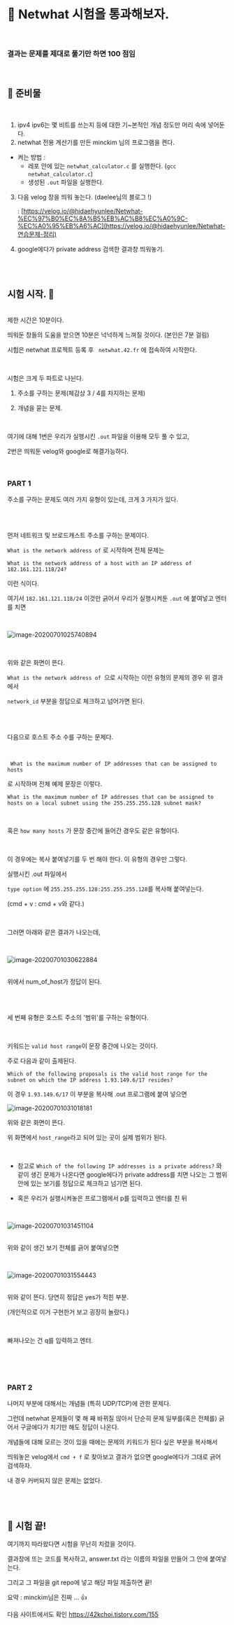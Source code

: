 # &#128271; Netwhat 시험을 통과해보자.
<br>

### 결과는 문제를 제대로 풀기만 하면 100 점임

<br>

## &#128270; 준비물

<br>

1. ipv4 ipv6는 몇 비트를 쓰는지 등에 대한 기~본적인 개념 정도만 머리 속에 넣어둔다.
2. netwhat 전용 계산기를 만든 minckim 님의 프로그램을 켠다.

- 켜는 방법 : 
  - 레포 안에 있는 `netwhat_calculator.c` 를 실행한다. (`gcc netwhat_calculator.c`)
  - 생성된 `.out` 파일을 실행한다.

3. 다음 velog 창을 띄워 놓는다. (daelee님의 블로그 !) 

   : [https://velog.io/@hidaehyunlee/Netwhat-%EC%97%B0%EC%8A%B5%EB%AC%B8%EC%A0%9C-%EC%A0%95%EB%A6%AC](https://velog.io/@hidaehyunlee/Netwhat-연습문제-정리)

4. google에다가 private address 검색한 결과창 띄워놓기.

<br><br>

## 시험 시작. &#128270;

<br>제한 시간은 10분이다. 

띄워둔 창들의 도움을 받으면 10분은 넉넉하게 느껴질 것이다. (본인은 7분 걸림)

시험은 netwhat 프로젝트 등록 후 ` netwhat.42.fr` 에 접속하여 시작한다.

<br>

시험은 크게 두 파트로 나뉜다.

1. 주소를 구하는 문제(체감상 3 / 4를 차지하는 문제)

2. 개념을 묻는 문제.

<br>

여기에 대해 1번은 우리가 실행시킨 `.out` 파일을 이용해 모두 풀 수 있고,

2번은 띄워둔 velog와 google로 해결가능하다.

<br>

### PART 1

주소를 구하는 문제도 여러 가지 유형이 있는데, 크게 3 가지가 있다. 

<br><br>

먼저 네트워크 및 브로드캐스트 주소를 구하는 문제이다. 

`What is the network address of` 로 시작하며 전체 문제는 

`What is the network address of a host with an IP address of 182.161.121.118/24?` 

이런 식이다. <br>

여기서 `182.161.121.118/24` 이것만 긁어서 우리가 실행시켜둔 `.out`  에 붙여넣고 엔터를 치면

<br>

![image-20200701025740894](https://k.kakaocdn.net/dn/X5mHT/btqFg4B3bmN/8l7f1UCAxUN67bgGBsVjGK/img.png)

<br>

위와 같은 화면이 뜬다. 

`What is the network address of `으로 시작하는 이런 유형의 문제의 경우 위 결과에서 

`network_id` 부분을 정답으로 체크하고 넘어가면 된다. 

<br><br>

다음으로 호스트 주소 수를 구하는 문제다. 

<br>

` What is the maximum number of IP addresses that can be assigned to hosts`  

로 시작하며 전체 예제 문장은 이렇다. 

`What is the maximum number of IP addresses that can be assigned to hosts on a local subnet using the 255.255.255.128 subnet mask?`  

<br>

혹은 `how many hosts` 가 문장 중간에 들어간 경우도 같은 유형이다. 

<br>

이 경우에는 복사 붙여넣기를 두 번 해야 한다. 이 유형의 경우만 그렇다. 

실행시킨 .out 파일에서  

`type option`  에 `255.255.255.128:255.255.255.128`를 복사해 붙여넣는다. 

(cmd + v : cmd + v와 같다.)

<br>

그러면 아래와 같은 결과가 나오는데, 

<br>

![image-20200701030622884](https://k.kakaocdn.net/dn/TSnub/btqFeErxvSh/x62IrxAkwcxJlSYDuUysCK/img.png)

<br>위에서 num_of_host가 정답이 된다.

<br><br>

세 번째 유형은 호스트 주소의 '범위'를 구하는 유형이다.

<br>

키워드는 `valid host range`이 문장 중간에 나오는 것이다. 

주로 다음과 같이 출제된다.

`Which of the following proposals is the valid host range for the subnet on which the IP address 1.93.149.6/17 resides?`

이 경우 `1.93.149.6/17` 이 부분을 복사해 .out 프로그램에 붙여 넣으면

![image-20200701031018181](https://k.kakaocdn.net/dn/oEDCD/btqFgxxVQLk/GFCwReUhRhjVPYwCYBxyPK/img.png)

위와 같은 화면이 뜬다.  

위 화면에서 `host_range`라고 되어 있는 곳이 실제 범위가 된다. 

<br>

- 참고로 `Which of the following IP addresses is a private address?` 와 같이 생긴 문제가 나온다면 google에다가 private address를 치면 나오는 그 범위 안에 있는 보기를 정답으로 체크하고 넘기면 된다.

* 혹은 우리가 실행시켜놓은 프로그램에서 p를 입력하고 엔터를 친 뒤

<br>

![image-20200701031451104](https://k.kakaocdn.net/dn/r0PVz/btqFhkScvOb/nSnzJv3nZ1VSvUwNuOfz61/img.png)

<br>위와 같이 생긴 보기 전체를 긁어 붙여넣으면 

<br>

![image-20200701031554443](https://k.kakaocdn.net/dn/b5t4Yq/btqFftW9psM/9rPPHPdxv5ICho8IzPaFU0/img.png)

<br>위와 같이 뜬다. 당연히 정답은 yes가 적힌 부분. 

(개인적으로 이거 구현한거 보고 굉장히 놀랐다.) 

<br>

빠져나오는 건 q를 입력하고 엔터.

<br><br><br>

### PART 2

나머지 부분에 대해서는 개념들 (특히 UDP/TCP)에 관한 문제다. 

그런데 netwhat 문제들이 몇 해 째 바뀌질 않아서 단순히 문제 일부를(혹은 전체를) 긁어서 구글에다가 치기만 해도 정답이 나온다. 

개념들에 대해 모르는 것이 있을 때에는 문제의 키워드가 된다 싶은 부분을 복사해서 

띄워놓은 velog에서 `cmd + f` 로 찾아보고 결과가 없으면 google에다가 그대로 긁어 검색하자. 

내 경우 커버되지 않은 문제는 없었다. 

<br><br>

## &#128270; 시험 끝!

여기까지 따라왔다면 시험을 무난히 치렀을 것이다. 

결과창에 뜨는 코드를 복사하고, answer.txt  라는 이름의 파일을 만들어 그 안에 붙여넣는다. 

그리고 그 파일을 git repo에 넣고 해당 파일 제출하면 끝!

요약 : minckim님은 진짜 ... &#128077;

다음 사이트에서도 확인 
https://42kchoi.tistory.com/155
